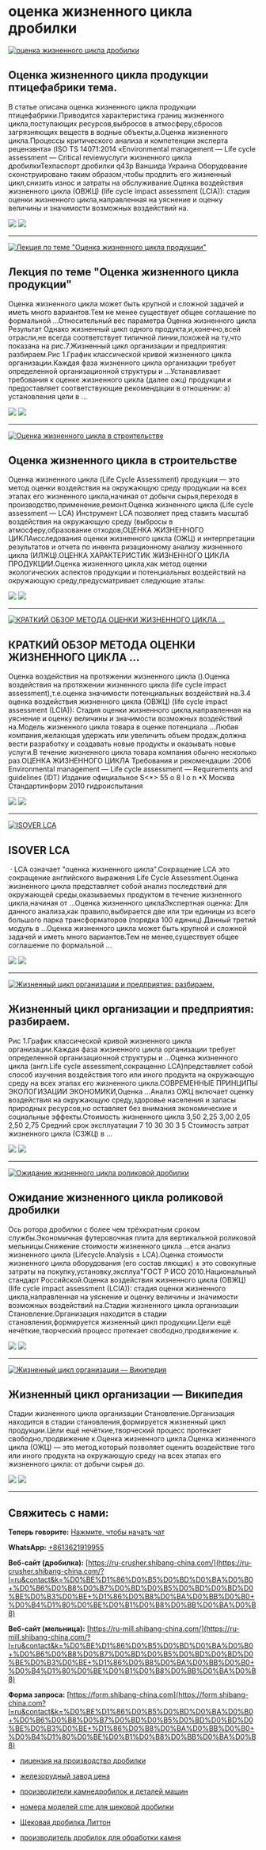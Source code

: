 # оценка жизненного цикла дробилки

<a href="https://swt.shibang-china.com/?l=ru&img&k=%D0%BE%D1%86%D0%B5%D0%BD%D0%BA%D0%B0+%D0%B6%D0%B8%D0%B7%D0%BD%D0%B5%D0%BD%D0%BD%D0%BE%D0%B3%D0%BE+%D1%86%D0%B8%D0%BA%D0%BB%D0%B0+%D0%B4%D1%80%D0%BE%D0%B1%D0%B8%D0%BB%D0%BA%D0%B8" target="_blank">![оценка жизненного цикла дробилки](http://static.shibang-china.com/all-800x300/278.jpg)</a>

## Оценка жизненного цикла продукции птицефабрики тема.
В статье описана оценка жизненного цикла продукции птицефабрики.Приводится характеристика границ жизненного цикла,поступающих ресурсов,выбросов в атмосферу,сбросов загрязняющих веществ в водные объекты,а.Оценка жизненного цикла.Процессы критического анализа и компетенции эксперта рецензвнта&#187; (ISO TS 14071:2014 &#171;Environmental management — Life cycle assessment — Critical reviewуслуги жизненного цикла дробилкиТехпаспорт дробилки q43p Ваншида Украина Оборудование сконструировано таким образом,чтобы продлить его жизненный цикл,снизить износ и затраты на обслуживание.Оценка воздействия жизненного цикла (ОВЖЦ) (life cycle impact assessment (LCIA)): стадия оценки жизненного цикла,направленная на уяснение и оценку величины и значимости возможных воздействий на.


<a href="https://whatsapp.shibangsoft.com/WhatsApp.php" target="_blank" title="WhatsApp">![](http://static.shibang-china.com/icon/whatsapp.png)</a> <a href="https://swt.shibang-china.com/?l=ru&icon&k=%D0%BE%D1%86%D0%B5%D0%BD%D0%BA%D0%B0+%D0%B6%D0%B8%D0%B7%D0%BD%D0%B5%D0%BD%D0%BD%D0%BE%D0%B3%D0%BE+%D1%86%D0%B8%D0%BA%D0%BB%D0%B0+%D0%B4%D1%80%D0%BE%D0%B1%D0%B8%D0%BB%D0%BA%D0%B8" target="_blank">![](http://static.shibang-china.com/icon/chat-ru.png)</a>

---

<a href="https://swt.shibang-china.com/?l=ru&img&k=%D0%BE%D1%86%D0%B5%D0%BD%D0%BA%D0%B0+%D0%B6%D0%B8%D0%B7%D0%BD%D0%B5%D0%BD%D0%BD%D0%BE%D0%B3%D0%BE+%D1%86%D0%B8%D0%BA%D0%BB%D0%B0+%D0%B4%D1%80%D0%BE%D0%B1%D0%B8%D0%BB%D0%BA%D0%B8" target="_blank">![Лекция по теме &quot;Оценка жизненного цикла продукции&quot;](http://static.shibang-china.com/all-800x300/1181.jpg)</a>

## Лекция по теме &quot;Оценка жизненного цикла продукции&quot;
Оценка жизненного цикла может быть крупной и сложной задачей и иметь много вариантов.Тем не менее существует общее соглашение по формальной …Относительный вес параметра Оценка жизненного цикла Результат Однако жизненный цикл одного продукта,и,конечно,всей отрасли,не всегда соответствует типичной линии,похожей на ту,что показана на рис.7.Жизненный цикл организации и предприятия: разбираем.Рис 1.График классической кривой жизненного цикла организации.Каждая фаза жизненного цикла организации требует определенной организационной структуры и …Устанавливает требования к оценке жизненного цикла (далее ожц) продукции и предоставляет соответствующие рекомендации в отношении: а) установления цели в …


<a href="https://whatsapp.shibangsoft.com/WhatsApp.php" target="_blank" title="WhatsApp">![](http://static.shibang-china.com/icon/whatsapp.png)</a> <a href="https://swt.shibang-china.com/?l=ru&icon&k=%D0%BE%D1%86%D0%B5%D0%BD%D0%BA%D0%B0+%D0%B6%D0%B8%D0%B7%D0%BD%D0%B5%D0%BD%D0%BD%D0%BE%D0%B3%D0%BE+%D1%86%D0%B8%D0%BA%D0%BB%D0%B0+%D0%B4%D1%80%D0%BE%D0%B1%D0%B8%D0%BB%D0%BA%D0%B8" target="_blank">![](http://static.shibang-china.com/icon/chat-ru.png)</a>

---

<a href="https://swt.shibang-china.com/?l=ru&img&k=%D0%BE%D1%86%D0%B5%D0%BD%D0%BA%D0%B0+%D0%B6%D0%B8%D0%B7%D0%BD%D0%B5%D0%BD%D0%BD%D0%BE%D0%B3%D0%BE+%D1%86%D0%B8%D0%BA%D0%BB%D0%B0+%D0%B4%D1%80%D0%BE%D0%B1%D0%B8%D0%BB%D0%BA%D0%B8" target="_blank">![Оценка жизненного цикла в строительстве](http://static.shibang-china.com/all-800x300/1106.jpg)</a>

## Оценка жизненного цикла в строительстве
Оценка жизненного цикла (Life Cycle Assessment) продукции — это метод оценки воздействия на окружающую среду продукции на всех этапах его жизненного цикла,начиная от добычи сырья,переходя в производство,применение,ремонт.Оценка жизненного цикла (Life cycle assessment — LCA) Инструмент LCA позволяет пред ставить масштаб воздействия на окружающую среду (выбросы в атмосферу,образование отходов,ОЦЕНКА ЖИЗНЕННОГО ЦИКЛАисследования оценки жизненного цикла (ОЖЦ) и интерпретации результатов и отчета по инвента&#173; ризационному анализу жизненного цикла (ИЛЖЦ).ОЦЕНКА ХАРАКТЕРИСТИК ЖИЗНЕННОГО ЦИКЛА ПРОДУКЦИИ.Оценка жизненного цикла,как метод оценки экологических аспектов продукции и потенциальных воздействий на окружающую среду,предусматривает следующие этапы:


<a href="https://whatsapp.shibangsoft.com/WhatsApp.php" target="_blank" title="WhatsApp">![](http://static.shibang-china.com/icon/whatsapp.png)</a> <a href="https://swt.shibang-china.com/?l=ru&icon&k=%D0%BE%D1%86%D0%B5%D0%BD%D0%BA%D0%B0+%D0%B6%D0%B8%D0%B7%D0%BD%D0%B5%D0%BD%D0%BD%D0%BE%D0%B3%D0%BE+%D1%86%D0%B8%D0%BA%D0%BB%D0%B0+%D0%B4%D1%80%D0%BE%D0%B1%D0%B8%D0%BB%D0%BA%D0%B8" target="_blank">![](http://static.shibang-china.com/icon/chat-ru.png)</a>

---

<a href="https://swt.shibang-china.com/?l=ru&img&k=%D0%BE%D1%86%D0%B5%D0%BD%D0%BA%D0%B0+%D0%B6%D0%B8%D0%B7%D0%BD%D0%B5%D0%BD%D0%BD%D0%BE%D0%B3%D0%BE+%D1%86%D0%B8%D0%BA%D0%BB%D0%B0+%D0%B4%D1%80%D0%BE%D0%B1%D0%B8%D0%BB%D0%BA%D0%B8" target="_blank">![КРАТКИЙ ОБЗОР МЕТОДА ОЦЕНКИ ЖИЗНЕННОГО ЦИКЛА …](http://static.shibang-china.com/all-800x300/230.jpg)</a>

## КРАТКИЙ ОБЗОР МЕТОДА ОЦЕНКИ ЖИЗНЕННОГО ЦИКЛА …
Оценка воздействия на протяжении жизненного цикла ().Оценка воздействия на протяжении жизненного цикла (life cycle impact assessment),т.е.оценка значимости потенциальных воздействий на.3.4 оценка воздействия жизненного цикла (ОВЖЦ) (life cycle impact assessment (LCIA)): Стадия оценки жизненного цикла,направленная на уяснение и оценку величины и значимости возможных воздействий на.Модель жизненного цикла товара в оценке потенциала …Любая компания,желающая удержать или увеличить объем продаж,должна вести разработку и создавать новые продукты и оказывать новые услуги.В течение жизненного цикла товара компания обычно несколько раз.ОЦЕНКА ЖИЗНЕННОГО ЦИКЛА Требования и рекомендации :2006 Environmental management — Life cycle assessment — Requirements and guidelines (IDT) Издание официальное S&lt;*&gt; 55 о 8 I о n •X Москва Стандартинформ 2010 гидроиспытания


<a href="https://whatsapp.shibangsoft.com/WhatsApp.php" target="_blank" title="WhatsApp">![](http://static.shibang-china.com/icon/whatsapp.png)</a> <a href="https://swt.shibang-china.com/?l=ru&icon&k=%D0%BE%D1%86%D0%B5%D0%BD%D0%BA%D0%B0+%D0%B6%D0%B8%D0%B7%D0%BD%D0%B5%D0%BD%D0%BD%D0%BE%D0%B3%D0%BE+%D1%86%D0%B8%D0%BA%D0%BB%D0%B0+%D0%B4%D1%80%D0%BE%D0%B1%D0%B8%D0%BB%D0%BA%D0%B8" target="_blank">![](http://static.shibang-china.com/icon/chat-ru.png)</a>

---

<a href="https://swt.shibang-china.com/?l=ru&img&k=%D0%BE%D1%86%D0%B5%D0%BD%D0%BA%D0%B0+%D0%B6%D0%B8%D0%B7%D0%BD%D0%B5%D0%BD%D0%BD%D0%BE%D0%B3%D0%BE+%D1%86%D0%B8%D0%BA%D0%BB%D0%B0+%D0%B4%D1%80%D0%BE%D0%B1%D0%B8%D0%BB%D0%BA%D0%B8" target="_blank">![ISOVER LCA](http://static.shibang-china.com/all-800x300/1148.jpg)</a>

## ISOVER LCA
&nbsp;&#0183;&#32;LCA означает &quot;оценка жизненного цикла&quot;.Сокращение LCA это сокращение английского выражения Life Cycle Assessment.Оценка жизненного цикла представляет собой анализ последствий для окружающей среды,оказываемых продуктом в течение жизненного цикла,начиная от …Оценка жизненного циклаЭкспертная оценка: Для данного анализа,как правило,выбирается две или три единицы из всего большого парка трансформаторов (порядка 100 единиц).Данный третий модуль в …Оценка жизненного цикла может быть крупной и сложной задачей и иметь много вариантов.Тем не менее,существует общее соглашение по формальной …


<a href="https://whatsapp.shibangsoft.com/WhatsApp.php" target="_blank" title="WhatsApp">![](http://static.shibang-china.com/icon/whatsapp.png)</a> <a href="https://swt.shibang-china.com/?l=ru&icon&k=%D0%BE%D1%86%D0%B5%D0%BD%D0%BA%D0%B0+%D0%B6%D0%B8%D0%B7%D0%BD%D0%B5%D0%BD%D0%BD%D0%BE%D0%B3%D0%BE+%D1%86%D0%B8%D0%BA%D0%BB%D0%B0+%D0%B4%D1%80%D0%BE%D0%B1%D0%B8%D0%BB%D0%BA%D0%B8" target="_blank">![](http://static.shibang-china.com/icon/chat-ru.png)</a>

---

<a href="https://swt.shibang-china.com/?l=ru&img&k=%D0%BE%D1%86%D0%B5%D0%BD%D0%BA%D0%B0+%D0%B6%D0%B8%D0%B7%D0%BD%D0%B5%D0%BD%D0%BD%D0%BE%D0%B3%D0%BE+%D1%86%D0%B8%D0%BA%D0%BB%D0%B0+%D0%B4%D1%80%D0%BE%D0%B1%D0%B8%D0%BB%D0%BA%D0%B8" target="_blank">![Жизненный цикл организации и предприятия: разбираем.](http://static.shibang-china.com/all-800x300/290.jpg)</a>

## Жизненный цикл организации и предприятия: разбираем.
Рис 1.График классической кривой жизненного цикла организации.Каждая фаза жизненного цикла организации требует определенной организационной структуры и …Оценка жизненного цикла (англ.Life cycle assessment,сокращенно LCA)представляет собой способ изучения воздействия того или иного продукта на окружающую среду на всех этапах его жизненного цикла.СОВРЕМЕННЫЕ ПРИНЦИПЫ ЭКОЛОГИЗАЦИИ ЭКОНОМИКИ,Оценка …Анализ ОЖЦ включает оценку воздействия на окружающую среду,здоровье населения и запасы природных ресурсов,но оставляет без внимания экономические и социальные эффекты.Стоимость жизненного цикла 3,50 2,25 3,00 2,05 2,50 2,75 Средний срок эксплуатации 7 10 30 30 3 5 Стоимость затрат жизненного цикла (СЗЖЦ) в …


<a href="https://whatsapp.shibangsoft.com/WhatsApp.php" target="_blank" title="WhatsApp">![](http://static.shibang-china.com/icon/whatsapp.png)</a> <a href="https://swt.shibang-china.com/?l=ru&icon&k=%D0%BE%D1%86%D0%B5%D0%BD%D0%BA%D0%B0+%D0%B6%D0%B8%D0%B7%D0%BD%D0%B5%D0%BD%D0%BD%D0%BE%D0%B3%D0%BE+%D1%86%D0%B8%D0%BA%D0%BB%D0%B0+%D0%B4%D1%80%D0%BE%D0%B1%D0%B8%D0%BB%D0%BA%D0%B8" target="_blank">![](http://static.shibang-china.com/icon/chat-ru.png)</a>

---

<a href="https://swt.shibang-china.com/?l=ru&img&k=%D0%BE%D1%86%D0%B5%D0%BD%D0%BA%D0%B0+%D0%B6%D0%B8%D0%B7%D0%BD%D0%B5%D0%BD%D0%BD%D0%BE%D0%B3%D0%BE+%D1%86%D0%B8%D0%BA%D0%BB%D0%B0+%D0%B4%D1%80%D0%BE%D0%B1%D0%B8%D0%BB%D0%BA%D0%B8" target="_blank">![Ожидание жизненного цикла роликовой дробилки](http://static.shibang-china.com/all-800x300/691.jpg)</a>

## Ожидание жизненного цикла роликовой дробилки
Ось ротора дробилки с более чем трёхкратным сроком службы.Экономичная футеровочная плита для вертикальной роликовой мельницы.Снижение стоимости жизненного цикла …ется анализ жизненного цикла (Lifecycle.Analysis &#177; LCA).Оценка стоимости жизненного цикла оборудования (его состав ляющих) &#177; это совокупные затраты на покупку,установку,эксплуа&quot;ГОСТ Р ИСО 2010.Национальный стандарт Российской.Оценка воздействия жизненного цикла (ОВЖЦ) (life cycle impact assessment (LCIA)): стадия оценки жизненного цикла,направленная на уяснение и оценку величины и значимости возможных воздействий на.Стадии жизненного цикла организации Становление.Организация находится в стадии становления,формируется жизненный цикл продукции.Цели ещё нечёткие,творческий процесс протекает свободно,продвижение к.


<a href="https://whatsapp.shibangsoft.com/WhatsApp.php" target="_blank" title="WhatsApp">![](http://static.shibang-china.com/icon/whatsapp.png)</a> <a href="https://swt.shibang-china.com/?l=ru&icon&k=%D0%BE%D1%86%D0%B5%D0%BD%D0%BA%D0%B0+%D0%B6%D0%B8%D0%B7%D0%BD%D0%B5%D0%BD%D0%BD%D0%BE%D0%B3%D0%BE+%D1%86%D0%B8%D0%BA%D0%BB%D0%B0+%D0%B4%D1%80%D0%BE%D0%B1%D0%B8%D0%BB%D0%BA%D0%B8" target="_blank">![](http://static.shibang-china.com/icon/chat-ru.png)</a>

---

<a href="https://swt.shibang-china.com/?l=ru&img&k=%D0%BE%D1%86%D0%B5%D0%BD%D0%BA%D0%B0+%D0%B6%D0%B8%D0%B7%D0%BD%D0%B5%D0%BD%D0%BD%D0%BE%D0%B3%D0%BE+%D1%86%D0%B8%D0%BA%D0%BB%D0%B0+%D0%B4%D1%80%D0%BE%D0%B1%D0%B8%D0%BB%D0%BA%D0%B8" target="_blank">![Жизненный цикл организации — Википедия](http://static.shibang-china.com/all-800x300/795.jpg)</a>

## Жизненный цикл организации — Википедия
Стадии жизненного цикла организации Становление.Организация находится в стадии становления,формируется жизненный цикл продукции.Цели ещё нечёткие,творческий процесс протекает свободно,продвижение к.Оценка жизненного цикла.Оценка жизненного цикла (ОЖЦ) — это метод,который позволяет оценить воздействие того или иного продукта на окружающую среду на всех этапах его жизненного цикла: от добычи сырья до.

<a href="https://whatsapp.shibangsoft.com/WhatsApp.php" target="_blank" title="WhatsApp">![](http://static.shibang-china.com/icon/whatsapp.png)</a> <a href="https://swt.shibang-china.com/?l=ru&icon&k=%D0%BE%D1%86%D0%B5%D0%BD%D0%BA%D0%B0+%D0%B6%D0%B8%D0%B7%D0%BD%D0%B5%D0%BD%D0%BD%D0%BE%D0%B3%D0%BE+%D1%86%D0%B8%D0%BA%D0%BB%D0%B0+%D0%B4%D1%80%D0%BE%D0%B1%D0%B8%D0%BB%D0%BA%D0%B8" target="_blank">![](http://static.shibang-china.com/icon/chat-ru.png)</a>

---
## Свяжитесь с нами:

**Теперь говорите:** [Нажмите, чтобы начать чат](https://swt.shibang-china.com?l=ru&contact&k=%D0%BE%D1%86%D0%B5%D0%BD%D0%BA%D0%B0+%D0%B6%D0%B8%D0%B7%D0%BD%D0%B5%D0%BD%D0%BD%D0%BE%D0%B3%D0%BE+%D1%86%D0%B8%D0%BA%D0%BB%D0%B0+%D0%B4%D1%80%D0%BE%D0%B1%D0%B8%D0%BB%D0%BA%D0%B8)

**WhatsApp:**  [+8613621919955](https://whatsapp.shibangsoft.com/WhatsApp.php)

**Веб-сайт (дробилка):** [https://ru-crusher.shibang-china.com/](https://ru-crusher.shibang-china.com/?l=ru&contact&k=%D0%BE%D1%86%D0%B5%D0%BD%D0%BA%D0%B0+%D0%B6%D0%B8%D0%B7%D0%BD%D0%B5%D0%BD%D0%BD%D0%BE%D0%B3%D0%BE+%D1%86%D0%B8%D0%BA%D0%BB%D0%B0+%D0%B4%D1%80%D0%BE%D0%B1%D0%B8%D0%BB%D0%BA%D0%B8)

**Веб-сайт (мельница):** [https://ru-mill.shibang-china.com/](https://ru-mill.shibang-china.com/?l=ru&contact&k=%D0%BE%D1%86%D0%B5%D0%BD%D0%BA%D0%B0+%D0%B6%D0%B8%D0%B7%D0%BD%D0%B5%D0%BD%D0%BD%D0%BE%D0%B3%D0%BE+%D1%86%D0%B8%D0%BA%D0%BB%D0%B0+%D0%B4%D1%80%D0%BE%D0%B1%D0%B8%D0%BB%D0%BA%D0%B8)

**Форма запроса:** [https://form.shibang-china.com](https://form.shibang-china.com?l=ru&contact&k=%D0%BE%D1%86%D0%B5%D0%BD%D0%BA%D0%B0+%D0%B6%D0%B8%D0%B7%D0%BD%D0%B5%D0%BD%D0%BD%D0%BE%D0%B3%D0%BE+%D1%86%D0%B8%D0%BA%D0%BB%D0%B0+%D0%B4%D1%80%D0%BE%D0%B1%D0%B8%D0%BB%D0%BA%D0%B8)

* [лицензия на производство дробилки](../124/%D0%BB%D0%B8%D1%86%D0%B5%D0%BD%D0%B7%D0%B8%D1%8F%20%D0%BD%D0%B0%20%D0%BF%D1%80%D0%BE%D0%B8%D0%B7%D0%B2%D0%BE%D0%B4%D1%81%D1%82%D0%B2%D0%BE%20%D0%B4%D1%80%D0%BE%D0%B1%D0%B8%D0%BB%D0%BA%D0%B8.md)

* [железорудный завод цена](../123/%D0%B6%D0%B5%D0%BB%D0%B5%D0%B7%D0%BE%D1%80%D1%83%D0%B4%D0%BD%D1%8B%D0%B9%20%D0%B7%D0%B0%D0%B2%D0%BE%D0%B4%20%D1%86%D0%B5%D0%BD%D0%B0.md)

* [производители камнедробилок и деталей машин](../124/%D0%BF%D1%80%D0%BE%D0%B8%D0%B7%D0%B2%D0%BE%D0%B4%D0%B8%D1%82%D0%B5%D0%BB%D0%B8%20%D0%BA%D0%B0%D0%BC%D0%BD%D0%B5%D0%B4%D1%80%D0%BE%D0%B1%D0%B8%D0%BB%D0%BE%D0%BA%20%D0%B8%20%D0%B4%D0%B5%D1%82%D0%B0%D0%BB%D0%B5%D0%B9%20%D0%BC%D0%B0%D1%88%D0%B8%D0%BD.md)

* [номера моделей cme для щековой дробилки](../123/%D0%BD%D0%BE%D0%BC%D0%B5%D1%80%D0%B0%20%D0%BC%D0%BE%D0%B4%D0%B5%D0%BB%D0%B5%D0%B9%20cme%20%D0%B4%D0%BB%D1%8F%20%D1%89%D0%B5%D0%BA%D0%BE%D0%B2%D0%BE%D0%B9%20%D0%B4%D1%80%D0%BE%D0%B1%D0%B8%D0%BB%D0%BA%D0%B8.md)

* [Щековая дробилка Литтон](../124/%D0%A9%D0%B5%D0%BA%D0%BE%D0%B2%D0%B0%D1%8F%20%D0%B4%D1%80%D0%BE%D0%B1%D0%B8%D0%BB%D0%BA%D0%B0%20%D0%9B%D0%B8%D1%82%D1%82%D0%BE%D0%BD.md)

* [производитель дробилок для обработки камня](../122/%D0%BF%D1%80%D0%BE%D0%B8%D0%B7%D0%B2%D0%BE%D0%B4%D0%B8%D1%82%D0%B5%D0%BB%D1%8C%20%D0%B4%D1%80%D0%BE%D0%B1%D0%B8%D0%BB%D0%BE%D0%BA%20%D0%B4%D0%BB%D1%8F%20%D0%BE%D0%B1%D1%80%D0%B0%D0%B1%D0%BE%D1%82%D0%BA%D0%B8%20%D0%BA%D0%B0%D0%BC%D0%BD%D1%8F.md)